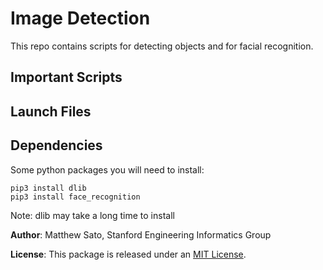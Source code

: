 # Image Detection
This repo contains scripts for detecting objects and for facial recognition.

## Important Scripts


## Launch Files


## Dependencies
Some python packages you will need to install:

```
pip3 install dlib
pip3 install face_recognition
```
Note: dlib may take a long time to install

**Author**: Matthew Sato, Stanford Engineering Informatics Group

**License**: This package is released under an [MIT License](./LICENSE).